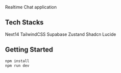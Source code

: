 Realtime Chat application

## Tech Stacks

Next14 TailwindCSS Supabase Zustand Shadcn Lucide

## Getting Started

```bash
npm install
npm run dev
```
